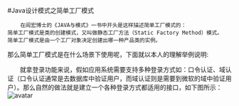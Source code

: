 #Java设计模式之简单工厂模式

```
    在阎宏博士的《JAVA与模式》一书中开头是这样描述简单工厂模式的：
简单工厂模式是类的创建模式，又叫做静态工厂方法（Static Factory Method）模式。
简单工厂模式是由一个工厂对象决定创建出哪一种产品类的实例。
```
那么简单工厂模式是在什么场景下使用呢，下面就以本人的理解举例说明:

　　就拿登录功能来说，假如应用系统需要支持多种登录方式如：口令认证、域认证（口令认证通常是去数据库中验证用户，而域认证则是需要到微软的域中验证用户）。那么自然的做法就是建立一个各种登录方式都适用的接口，如下图所示：
![avatar](/Users/lwq/Pictures/设计模式/设计模式1-简单工厂模式.png)
